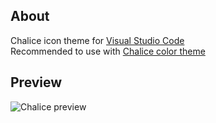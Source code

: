 ## About

Chalice icon theme for [Visual Studio Code](http://code.visualstudio.com)\
Recommended to use with [Chalice color theme](https://marketplace.visualstudio.com/items?itemName=artlaman.chalice-color-theme)

## Preview

<img src="https://github.com/artlaman/chalice-icon-theme/raw/master/preview.png" title="Chalice preview" />
